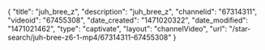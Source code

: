 {
    "title": "juh_bree_z",
    "description": "juh_bree_z",
    "channelid": "67314311",
    "videoid": "67455308",
    "date_created": "1471020322",
    "date_modified": "1471021462",
    "type": "captivate",
    "layout": "channelVideo",
    "url": "\/star-search\/juh-bree-z6-1-mp4\/67314311-67455308"
}